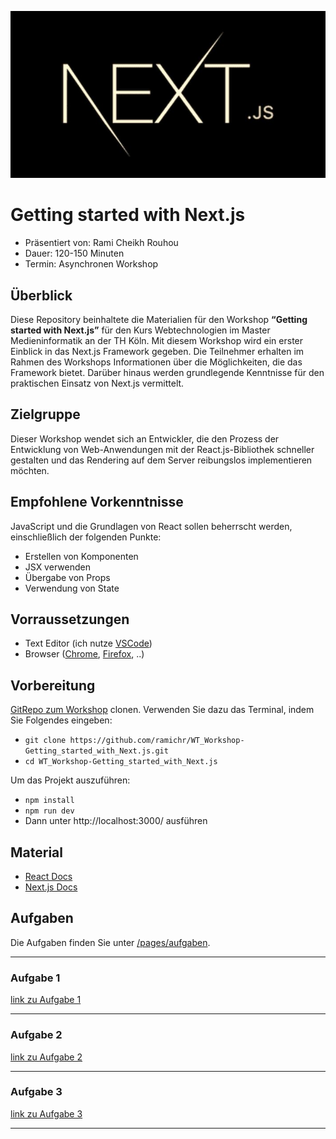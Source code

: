![nextjs](https://github.com/ramichr/WT_Workshop-Getting_started_with_Next.js/blob/main/next.jpg)

# Getting started with Next.js
* Präsentiert von: Rami Cheikh Rouhou
* Dauer: 120-150 Minuten
* Termin: Asynchronen Workshop

## Überblick
Diese Repository beinhaltete die Materialien für den Workshop **“Getting started with Next.js”** für den Kurs Webtechnologien im Master Medieninformatik an der TH Köln.
Mit diesem Workshop wird ein erster Einblick in das Next.js Framework gegeben. Die Teilnehmer erhalten im Rahmen des Workshops Informationen über die Möglichkeiten, die das Framework bietet. Darüber hinaus werden grundlegende Kenntnisse für den praktischen Einsatz von Next.js vermittelt.

## Zielgruppe
Dieser Workshop wendet sich an Entwickler, die den Prozess der Entwicklung von Web-Anwendungen mit der React.js-Bibliothek schneller gestalten und das Rendering auf dem Server reibungslos implementieren möchten.

## Empfohlene Vorkenntnisse
JavaScript und die Grundlagen von React sollen beherrscht werden, einschließlich der folgenden Punkte:

* Erstellen von Komponenten
* JSX verwenden
* Übergabe von Props
* Verwendung von State


## Vorraussetzungen
* Text Editor (ich nutze [VSCode](https://code.visualstudio.com/))
* Browser ([Chrome](https://www.google.com/chrome/?brand=FHFK&gclid=Cj0KCQjw6ZOIBhDdARIsAMf8YyH6-g79x4MAExolqLsni9j48iYawMtMIaDo5UoHpoglKc21kTeRHi0aAlWkEALw_wcB&gclsrc=aw.ds), [Firefox](https://www.mozilla.org/en-US/firefox/new/), ..)

## Vorbereitung
[GitRepo zum Workshop](https://github.com/ramichr/WT_Workshop-Getting_started_with_Next.js) clonen. Verwenden Sie dazu das Terminal, indem Sie Folgendes eingeben:
* `git clone https://github.com/ramichr/WT_Workshop-Getting_started_with_Next.js.git`
* `cd WT_Workshop-Getting_started_with_Next.js`

Um das Projekt auszuführen:
* `npm install`
* `npm run dev`
* Dann unter http://localhost:3000/ ausführen

## Material
* [React Docs](https://reactjs.org/docs/getting-started.html)
* [Next.js Docs](https://nextjs.org/docs/getting-started)

## Aufgaben
Die Aufgaben finden Sie unter [/pages/aufgaben](https://github.com/ramichr/WT_Workshop-Getting_started_with_Next.js/tree/main/pages/aufgaben).

***

### Aufgabe 1

[link zu Aufgabe 1](https://github.com/ramichr/WT_Workshop-Getting_started_with_Next.js/blob/main/pages/aufgaben/aufgabe_1/aufgabe1.js)
***

### Aufgabe 2

[link zu Aufgabe 2](https://github.com/ramichr/WT_Workshop-Getting_started_with_Next.js/blob/main/pages/aufgaben/aufgabe_2/aufgabe2.js)

***

### Aufgabe 3

[link zu Aufgabe 3](https://github.com/ramichr/WT_Workshop-Getting_started_with_Next.js/blob/main/pages/aufgaben/aufgabe_3/aufgabe3.js)

***



